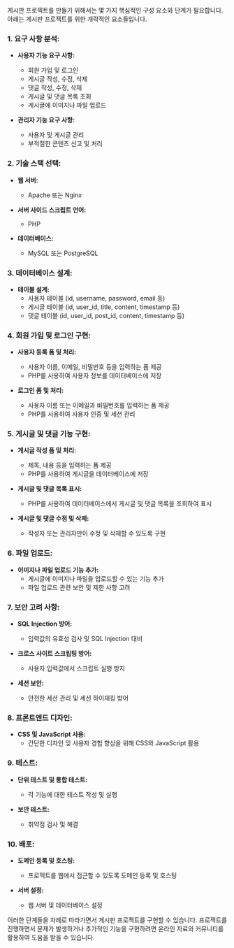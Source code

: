 게시판 프로젝트를 만들기 위해서는 몇 가지 핵심적인 구성 요소와 단계가 필요합니다. 아래는 게시판 프로젝트를 위한 개략적인 요소들입니다.

### 1. 요구 사항 분석:

- **사용자 기능 요구 사항:**
  - 회원 가입 및 로그인
  - 게시글 작성, 수정, 삭제
  - 댓글 작성, 수정, 삭제
  - 게시글 및 댓글 목록 조회
  - 게시글에 이미지나 파일 업로드

- **관리자 기능 요구 사항:**
  - 사용자 및 게시글 관리
  - 부적절한 콘텐츠 신고 및 처리

### 2. 기술 스택 선택:

- **웹 서버:**
  - Apache 또는 Nginx

- **서버 사이드 스크립트 언어:**
  - PHP

- **데이터베이스:**
  - MySQL 또는 PostgreSQL

### 3. 데이터베이스 설계:

- **테이블 설계:**
  - 사용자 테이블 (id, username, password, email 등)
  - 게시글 테이블 (id, user_id, title, content, timestamp 등)
  - 댓글 테이블 (id, user_id, post_id, content, timestamp 등)

### 4. 회원 가입 및 로그인 구현:

- **사용자 등록 폼 및 처리:**
  - 사용자 이름, 이메일, 비밀번호 등을 입력하는 폼 제공
  - PHP를 사용하여 사용자 정보를 데이터베이스에 저장

- **로그인 폼 및 처리:**
  - 사용자 이름 또는 이메일과 비밀번호를 입력하는 폼 제공
  - PHP를 사용하여 사용자 인증 및 세션 관리

### 5. 게시글 및 댓글 기능 구현:

- **게시글 작성 폼 및 처리:**
  - 제목, 내용 등을 입력하는 폼 제공
  - PHP를 사용하여 게시글을 데이터베이스에 저장

- **게시글 및 댓글 목록 표시:**
  - PHP를 사용하여 데이터베이스에서 게시글 및 댓글 목록을 조회하여 표시

- **게시글 및 댓글 수정 및 삭제:**
  - 작성자 또는 관리자만이 수정 및 삭제할 수 있도록 구현

### 6. 파일 업로드:

- **이미지나 파일 업로드 기능 추가:**
  - 게시글에 이미지나 파일을 업로드할 수 있는 기능 추가
  - 파일 업로드 관련 보안 및 제한 사항 고려

### 7. 보안 고려 사항:

- **SQL Injection 방어:**
  - 입력값의 유효성 검사 및 SQL Injection 대비

- **크로스 사이트 스크립팅 방어:**
  - 사용자 입력값에서 스크립트 실행 방지

- **세션 보안:**
  - 안전한 세션 관리 및 세션 하이재킹 방어

### 8. 프론트엔드 디자인:

- **CSS 및 JavaScript 사용:**
  - 간단한 디자인 및 사용자 경험 향상을 위해 CSS와 JavaScript 활용

### 9. 테스트:

- **단위 테스트 및 통합 테스트:**
  - 각 기능에 대한 테스트 작성 및 실행

- **보안 테스트:**
  - 취약점 검사 및 해결

### 10. 배포:

- **도메인 등록 및 호스팅:**
  - 프로젝트를 웹에서 접근할 수 있도록 도메인 등록 및 호스팅

- **서버 설정:**
  - 웹 서버 및 데이터베이스 설정

이러한 단계들을 차례로 따라가면서 게시판 프로젝트를 구현할 수 있습니다. 프로젝트를 진행하면서 문제가 발생하거나 추가적인 기능을 구현하려면 온라인 자료와 커뮤니티를 활용하여 도움을 받을 수 있습니다.
